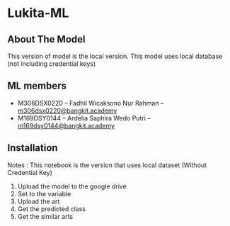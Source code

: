 # Lukita-ML

## About The Model
This version of model is the local version. This model uses local database (not including credential keys)
## ML members
  - M306DSX0220 – Fadhil Wicaksono Nur Rahman  – m306dsx0220@bangkit.academy
  - M169DSY0144 – Ardelia Saphira Wedo Putri   – m169dsy0144@bangkit.academy

## Installation
Notes : This notebook is the version that uses local dataset (Without Credential Key)
1. Upload the model to the google drive
2. Set to the variable
3. Upload the art
4. Get the predicted class
5. Get the similar arts

